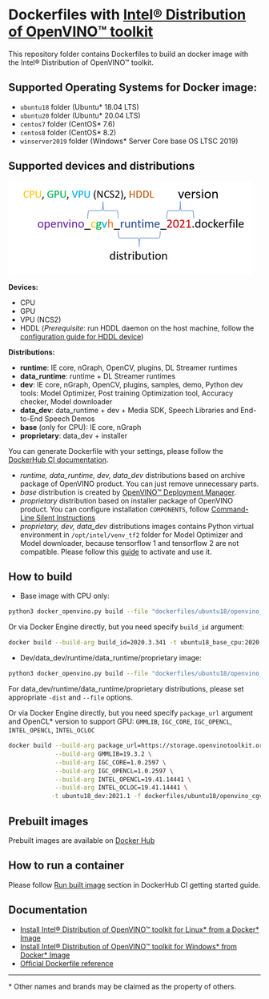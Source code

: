 # Dockerfiles with [Intel® Distribution of OpenVINO™ toolkit](https://github.com/openvinotoolkit/openvino)
This repository folder contains Dockerfiles to build an docker image with the Intel® Distribution of OpenVINO™ toolkit.

## Supported Operating Systems for Docker image:
 - `ubuntu18` folder (Ubuntu* 18.04 LTS)
 - `ubuntu20` folder (Ubuntu* 20.04 LTS)
 - `centos7` folder (CentOS* 7.6)
 - `centos8` folder (CentOS* 8.2) 
 - `winserver2019` folder (Windows* Server Core base OS LTSC 2019)

## Supported devices and distributions

![OpenVINO Dockerfile Name](../docs/img/dockerfile_name.png)
    
 **Devices:**
 - CPU
 - GPU
 - VPU (NCS2)
 - HDDL (_Prerequisite_: run HDDL daemon on the host machine, follow the [configuration guide for HDDL device](../install_guide_vpu_hddl.md))
 
 **Distributions:**
 - **runtime**: IE core, nGraph, OpenCV, plugins, DL Streamer runtimes
 - **data_runtime**: runtime + DL Streamer runtimes
 - **dev**: IE core, nGraph, OpenCV, plugins, samples, demo, Python dev tools: Model Optimizer, Post training Optimization tool, Accuracy checker, Model downloader 
 - **data_dev**: data_runtime + dev + Media SDK, Speech Libraries and End-to-End Speech Demos
 - **base** (only for CPU): IE core, nGraph
 - **proprietary**: data_dev + installer
 
 You can generate Dockerfile with your settings, please follow the [DockerHub CI documentation](../get-started.md).
 * _runtime, data_runtime, dev, data_dev_ distributions based on archive package of OpenVINO product. You can just remove unnecessary parts.
 * _base_ distribution is created by [OpenVINO™ Deployment Manager](https://docs.openvinotoolkit.org/latest/openvino_docs_install_guides_deployment_manager_tool.html).
 * _proprietary_ distribution based on installer package of OpenVINO product. You can configure installation `COMPONENTS`, follow [Command-Line Silent Instructions](https://docs.openvinotoolkit.org/latest/openvino_docs_install_guides_installing_openvino_linux.html)
 * _proprietary, dev, data_dev_ distributions images contains Python virtual environment in `/opt/intel/venv_tf2` folder for Model Optimizer and Model downloader, 
 because tensorflow 1 and tensorflow 2 are not compatible. Please follow this [guide](https://docs.python.org/3/tutorial/venv.html#creating-virtual-environments) to activate and use it.

## How to build

* Base image with CPU only:
```bash
python3 docker_openvino.py build --file "dockerfiles/ubuntu18/openvino_c_base_2020.3.dockerfile" -os ubuntu18 -dist base -p 2020.3.341
```
Or via Docker Engine directly, but you need specify `build_id` argument:
```bash
docker build --build-arg build_id=2020.3.341 -t ubuntu18_base_cpu:2020.3.341 - < dockerfiles/ubuntu18/openvino_c_base_2020.3.dockerfile
```


* Dev/data_dev/runtime/data_runtime/proprietary image:
```bash
python3 docker_openvino.py build --file "dockerfiles/ubuntu18/openvino_cgvh_dev_2021.dockerfile" -os ubuntu18 -dist dev -p 2021.1
```
For data_dev/runtime/data_runtime/proprietary distributions, please set appropriate `-dist` and `--file` options.

Or via Docker Engine directly, but you need specify `package_url` argument and OpenCL* version to support GPU:
`GMMLIB`, `IGC_CORE`, `IGC_OPENCL`, `INTEL_OPENCL`, `INTEL_OCLOC`
```bash
docker build --build-arg package_url=https://storage.openvinotoolkit.org/repositories/openvino/packages/2021.1/l_openvino_toolkit_dev_ubuntu18_p_2021.1.110.tgz \
             --build-arg GMMLIB=19.3.2 \
             --build-arg IGC_CORE=1.0.2597 \
             --build-arg IGC_OPENCL=1.0.2597 \
             --build-arg INTEL_OPENCL=19.41.14441 \
             --build-arg INTEL_OCLOC=19.41.14441 \
            -t ubuntu18_dev:2021.1 -f dockerfiles/ubuntu18/openvino_cgvh_dev_2021.dockerfile .
```


## Prebuilt images

Prebuilt images are available on [Docker Hub](https://hub.docker.com/u/openvino)

## How to run a container

Please follow [Run built image](../get-started.md#run-built-image) section in DockerHub CI getting started guide.

## Documentation

* [Install Intel® Distribution of OpenVINO™ toolkit for Linux* from a Docker* Image](https://docs.openvinotoolkit.org/latest/openvino_docs_install_guides_installing_openvino_docker_linux.html)
* [Install Intel® Distribution of OpenVINO™ toolkit for Windows* from Docker* Image](https://docs.openvinotoolkit.org/latest/openvino_docs_install_guides_installing_openvino_docker_windows.html)
* [Official Dockerfile reference](https://docs.docker.com/engine/reference/builder/)
---
\* Other names and brands may be claimed as the property of others.
